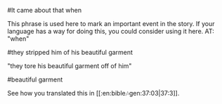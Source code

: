 #It came about that when

This phrase is used here to mark an important event in the story. If your language has a way for doing this, you could consider using it here. AT: "when"

#they stripped him of his beautiful garment

"they tore his beautiful garment off of him"

#beautiful garment

See how you translated this in [[:en:bible:notes:gen:37:03|37:3]].